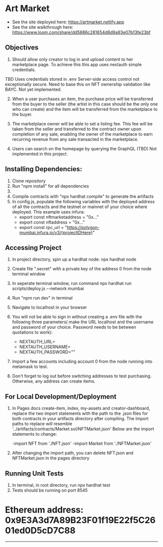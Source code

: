 # Art Market

* See the site deployed here: https://artmarket.netlify.app
* See the site walkthrough here: https://www.loom.com/share/dd5886c281654d8d9a93e07b13fe23bf

## Objectives

1) Should allow only creator to log in and upload content to her marketplace page. To achieve this this app uses nextauth simple credentials. 

 TBD Uses credentials stored in .env Server-side access control not exceptionally secure. Need to base this on NFT ownership validation like BAYC. Not yet implemented.


2) When a user purchases an item, the purchase price will be transferred from the buyer to the seller (the artist in this case should be the only one who can create) and the item will be transferred from the marketplace to the buyer.

3) The marketplace owner will be able to set a listing fee. This fee will be taken from the seller and transferred to the contract owner upon completion of any sale, enabling the owner of the marketplace to earn recurring revenue from any sale transacted in the marketplace.

4) Users can search on the homepage by querying the GraphQL (TBD) Not implemented in this project.


## Installing Dependencies:

1. Clone repository
2. Run "npm install" for all dependencies
3. 
4. Compile contracts with "npx hardhat compile" to generate the artifacts
5. In config.js, populate the following variables with the deployed address of all the contracts and the testnet or mainnet of your choice where deployed. This example uses infura:
    - export const nftmarketaddress = "0x..."
    - export const nftaddress = "0x..."
    - export const rpc_url = "https://polygon-mumbai.infura.io/v3/{projectIDHere}"

## Accessing Project

1. In project directory, spin up a hardhat node: npx hardhat node
2. Create file ".secret" with a private key of the address 0 from the node terminal window
3. In seperate terminal window, run command npx hardhat run scripts/deploy.js --network mumbai
4. Run "npm run dev"  in terminal
5. Navigate to localhost in your browser
6. You will not be able to sign in without creating a .env file with the following three parameters( make the URL localhost and the username and password of your choice. Password needs to be between quotations to work):

    - NEXTAUTH_URL=
    - NEXTAUTH_USERNAME=
    - NEXTAUTH_PASSWORD=""

7. Import a few accounts including account 0 from the node running into metamask to test.
8. Don't forget to log out before switching addresses to test purchasing. Otherwise, any address can create items. 

## For Local Development/Deployment
1. In Pages docs create-item, index, my-assets and creator-dashboard, replace the two import statements with the path to the .json files for both contracts in your artifacts directory after compiling. The Import paths to replace will resemble '../artifacts/contracts/Market.sol/NFTMarket.json' Below are the import statements to change:
    
    -import NFT from './NFT.json'
    -import Market from './NFTMarket.json'

2. After changing the import path, you can delete NFT.json and NFTMarket.json in the pages directory

## Running Unit Tests

1. In terminal, in root directory, run npx hardhat test
2. Tests should be running on port 8545


 # Ethereum address: 0x9E3A3d7A89B23F01f19E22f5C2601ed0D5cD7C88


-----------------------------------------------------------------------------------------------------------------------------
